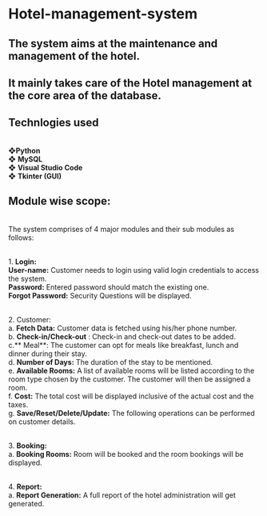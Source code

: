 # Hotel-management-system

## The system aims at the maintenance and management of the hotel.
## It mainly takes care of the Hotel management at the core area of the database.

## Technlogies used
<br /> ❖**Python**
<br />❖  **MySQL**
<br />❖  **Visual Studio Code**
<br />❖  **Tkinter (GUI)**

## Module wise scope:
<br />The system comprises of 4 major modules and their sub modules as follows:

<br />1. **Login:**
<br /> **User-name:** Customer needs to login using valid login credentials to
access the system.
<br /> **Password:** Entered password should match the existing one.
<br /> **Forgot Password:** Security Questions will be displayed.

<br />2. Customer:
<br />a. **Fetch Data:** Customer data is fetched using his/her phone number.
<br />b. **Check-in/Check-out** : Check-in and check-out dates to be added.
<br />c.** Meal**: The customer can opt for meals like breakfast, lunch and
dinner during their stay.
<br />d. **Number of Days:** The duration of the stay to be mentioned.
<br />e. **Available Rooms:** A list of available rooms will be listed according to
the room type chosen by the customer. The customer will then be
assigned a room.
<br />f. **Cost:** The total cost will be displayed inclusive of the actual cost and
the taxes.
<br />g. **Save/Reset/Delete/Update:** The following operations can be
performed on customer details.

<br />3. **Booking:**
<br />a. **Booking Rooms:** Room will be booked and the room bookings will be
displayed.

<br />4. **Report:**
<br />a. **Report Generation:** A full report of the hotel administration will get
generated.

